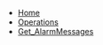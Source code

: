 <!-- docs/Get_AlarmMessages/_sidebar.md -->

* [Home](/)
* [Operations](/op/)
* [Get_AlarmMessages](/op/Get_AlarmMessages/)